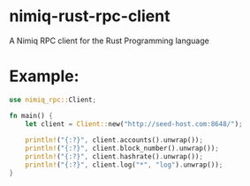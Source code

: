 # nimiq-rust-rpc-client
A Nimiq RPC client for the Rust Programming language


# Example:
```rust
use nimiq_rpc::Client;

fn main() {
	let client = Client::new("http://seed-host.com:8648/");
	
	println!("{:?}", client.accounts().unwrap());
	println!("{:?}", client.block_number().unwrap());
	println!("{:?}", client.hashrate().unwrap());
	println!("{:?}", client.log("*", "log").unwrap());
}
```